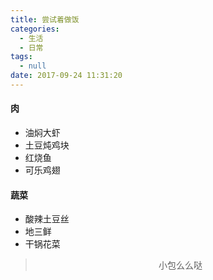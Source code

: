 ```yaml
---
title: 尝试着做饭
categories:
  - 生活
  - 日常
tags:
  - null
date: 2017-09-24 11:31:20
---
```


#### 肉
- 油焖大虾
- 土豆炖鸡块
- 红烧鱼
- 可乐鸡翅

#### 蔬菜
- 酸辣土豆丝
- 地三鲜
- 干锅花菜

><div align=center>小包么么哒</div>